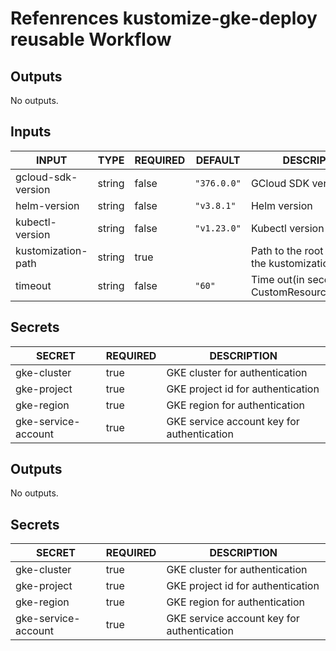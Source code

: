 # Refenrences kustomize-gke-deploy reusable Workflow

## Outputs

<!-- AUTO-DOC-OUTPUT:START - Do not remove or modify this section -->

No outputs.

<!-- AUTO-DOC-OUTPUT:END -->

## Inputs

<!-- AUTO-DOC-INPUT:START - Do not remove or modify this section -->

| INPUT              | TYPE   | REQUIRED | DEFAULT     | DESCRIPTION                                        |
| ------------------ | ------ | -------- | ----------- | -------------------------------------------------- |
| gcloud-sdk-version | string | false    | `"376.0.0"` | GCloud SDK version                                 |
| helm-version       | string | false    | `"v3.8.1"`  | Helm version                                       |
| kubectl-version    | string | false    | `"v1.23.0"` | Kubectl version                                    |
| kustomization-path | string | true     |             | Path to the root directory of the kustomization    |
| timeout            | string | false    | `"60"`      | Time out(in seconds) for CustomResourceDefinitions |

<!-- AUTO-DOC-INPUT:END -->

## Secrets

<!-- AUTO-DOC-SECRETS:START - Do not remove or modify this section -->

| SECRET              | REQUIRED | DESCRIPTION                                |
| ------------------- | -------- | ------------------------------------------ |
| gke-cluster         | true     | GKE cluster for authentication             |
| gke-project         | true     | GKE project id for authentication          |
| gke-region          | true     | GKE region for authentication              |
| gke-service-account | true     | GKE service account key for authentication |

<!-- AUTO-DOC-SECRETS:END -->

## Outputs

<!-- AUTO-DOC-OUTPUT:START - Do not remove or modify this section -->

No outputs.

<!-- AUTO-DOC-OUTPUT:END -->

## Secrets

<!-- AUTO-DOC-SECRETS:START - Do not remove or modify this section -->

| SECRET              | REQUIRED | DESCRIPTION                                |
| ------------------- | -------- | ------------------------------------------ |
| gke-cluster         | true     | GKE cluster for authentication             |
| gke-project         | true     | GKE project id for authentication          |
| gke-region          | true     | GKE region for authentication              |
| gke-service-account | true     | GKE service account key for authentication |

<!-- AUTO-DOC-SECRETS:END -->
